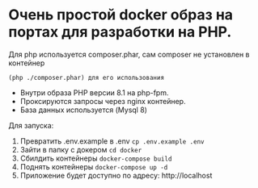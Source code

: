 Очень простой docker образ на портах для разработки на PHP.
========================
Для php используется composer.phar, сам composer не установлен в контейнер
```
(php ./composer.phar) для его использования
```

- Внутри образа PHP версии 8.1 на php-fpm.
- Проксируются запросы через nginx контейнер.
- База данных используется (Mysql 8)

Для запуска:

1) Превратить .env.example в .env ``` cp .env.example .env ```
2) Зайти в папку с докером ``` cd docker ```
3) Сбилдить контейнеры ``` docker-compose build ```
4) Поднять контейнеры ``` docker-compose up -d ```
5) Приложение будет доступно по адресу: http://localhost



